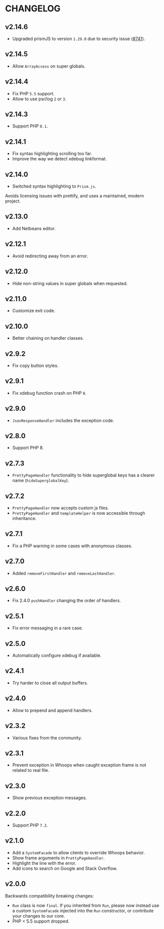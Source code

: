 # CHANGELOG

## v2.14.6

* Upgraded prismJS to version `1.29.0` due to security issue ([#741][i741]).

[i741]: https://github.com/filp/whoops/pull/741

## v2.14.5

* Allow `ArrayAccess` on super globals.

## v2.14.4

* Fix PHP `5.5` support.
* Allow to use psr/log `2` or `3`.

## v2.14.3

* Support PHP `8.1`.

## v2.14.1

* Fix syntax highlighting scrolling too far.
* Improve the way we detect xdebug linkformat.

## v2.14.0

* Switched syntax highlighting to `Prism.js`.

Avoids licensing issues with prettify, and uses a maintained, modern project.

## v2.13.0

* Add Netbeans editor.

## v2.12.1

* Avoid redirecting away from an error.

## v2.12.0

* Hide non-string values in super globals when requested.

## v2.11.0

* Customize exit code.

## v2.10.0

* Better chaining on handler classes.

## v2.9.2

* Fix copy button styles.

## v2.9.1

* Fix xdebug function crash on PHP `8`.

## v2.9.0

* `JsonResponseHandler` includes the exception code.

## v2.8.0

* Support PHP 8.

## v2.7.3

* `PrettyPageHandler` functionality to hide superglobal keys has a clearer name 
(`hideSuperglobalKey`).

## v2.7.2

* `PrettyPageHandler` now accepts custom js files.
* `PrettyPageHandler` and `templateHelper` is now accessible through inheritance.

## v2.7.1

* Fix a PHP warning in some cases with anonymous classes.

## v2.7.0

* Added `removeFirstHandler` and `removeLastHandler`.

## v2.6.0

* Fix 2.4.0 `pushHandler` changing the order of handlers.

## v2.5.1

* Fix error messaging in a rare case.

## v2.5.0

* Automatically configure xdebug if available.

## v2.4.1

* Try harder to close all output buffers.

## v2.4.0

* Allow to prepend and append handlers.

## v2.3.2

* Various fixes from the community.

## v2.3.1

* Prevent exception in Whoops when caught exception frame is not related to real file.

## v2.3.0

* Show previous exception messages.

## v2.2.0

* Support PHP `7.2`.

## v2.1.0

* Add a `SystemFacade` to allow clients to override Whoops behavior.
* Show frame arguments in `PrettyPageHandler`.
* Highlight the line with the error.
* Add icons to search on Google and Stack Overflow.

## v2.0.0

Backwards compatibility breaking changes:

* `Run` class is now `final`. If you inherited from `Run`, please now instead use a custom `SystemFacade` injected into the `Run` constructor, or contribute your changes to our core.
* PHP < 5.5 support dropped.

